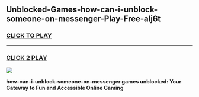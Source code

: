 
## Unblocked-Games-how-can-i-unblock-someone-on-messenger-Play-Free-alj6t
<h3>
<a href="https://premium76.site?title=how-can-i-unblock-someone-on-messenger&ref=18A1">CLICK TO PLAY</a></h3>
<hr>

<h3>
<a href="https://premium76.site?title=how-can-i-unblock-someone-on-messenger&ref=18A1">CLICK 2 PLAY</a>
  
</h3>

<a href="https://premium76.site?title=how-can-i-unblock-someone-on-messenger&ref=18A1"><img src="https://clearcache.store/games.png"></a>


**how-can-i-unblock-someone-on-messenger games unblocked: Your Gateway to Fun and Accessible Online Gaming**
